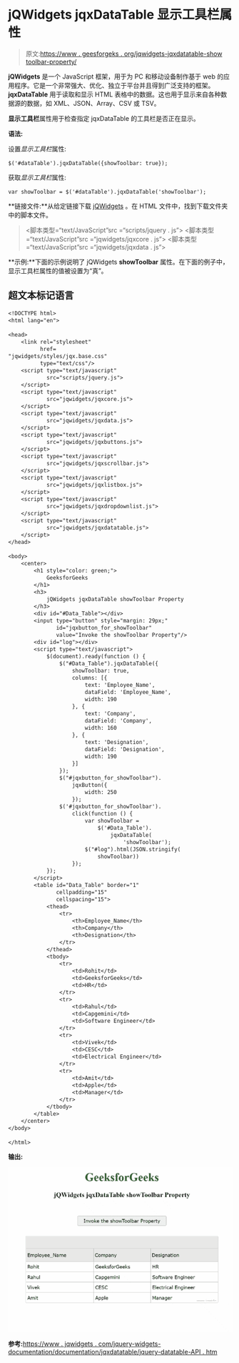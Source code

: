 # jQWidgets jqxDataTable 显示工具栏属性

> 原文:[https://www . geesforgeks . org/jqwidgets-jqxdatatable-show toolbar-property/](https://www.geeksforgeeks.org/jqwidgets-jqxdatatable-showtoolbar-property/)

**jQWidgets** 是一个 JavaScript 框架，用于为 PC 和移动设备制作基于 web 的应用程序。它是一个非常强大、优化、独立于平台并且得到广泛支持的框架。 **jqxDataTable** 用于读取和显示 HTML 表格中的数据。这也用于显示来自各种数据源的数据，如 XML、JSON、Array、CSV 或 TSV。

**显示工具栏**属性用于检查指定 jqxDataTable 的工具栏是否正在显示。

**语法:**

设置*显示工具栏*属性:

```
$('#dataTable').jqxDataTable({showToolbar: true});  
```

获取*显示工具栏*属性:

```
var showToolbar = $('#dataTable').jqxDataTable('showToolbar'); 
```

**链接文件:**从给定链接下载 [jQWidgets](https://www.jqwidgets.com/download/) 。在 HTML 文件中，找到下载文件夹中的脚本文件。

> <link rel="”stylesheet”" href="”jqwidgets/styles/jqx.base.css”" type="”text/css”">
> <脚本类型=“text/JavaScript”src =“scripts/jquery . js”></script>
> <脚本类型=“text/JavaScript”src =“jqwidgets/jqxcore . js”></script>
> <脚本类型=“text/JavaScript”src =“jqwidgets/jqxdata . js”>

**示例:**下面的示例说明了 jQWidgets **showToolbar** 属性。在下面的例子中，显示工具栏属性的值被设置为“真”。

## 超文本标记语言

```
<!DOCTYPE html>
<html lang="en">

<head>
    <link rel="stylesheet"
          href=
"jqwidgets/styles/jqx.base.css" 
          type="text/css"/>
    <script type="text/javascript" 
            src="scripts/jquery.js">
    </script>
    <script type="text/javascript" 
            src="jqwidgets/jqxcore.js">
    </script>
    <script type="text/javascript" 
            src="jqwidgets/jqxdata.js">
    </script>
    <script type="text/javascript" 
            src="jqwidgets/jqxbuttons.js">
    </script>
    <script type="text/javascript" 
            src="jqwidgets/jqxscrollbar.js">
    </script>
    <script type="text/javascript" 
            src="jqwidgets/jqxlistbox.js">
    </script>
    <script type="text/javascript" 
            src="jqwidgets/jqxdropdownlist.js">
    </script>
    <script type="text/javascript" 
            src="jqwidgets/jqxdatatable.js">
    </script>
</head>

<body>
    <center>
        <h1 style="color: green;">
            GeeksforGeeks
        </h1>
        <h3>
            jQWidgets jqxDataTable showToolbar Property
        </h3>
        <div id="#Data_Table"></div>
        <input type="button" style="margin: 29px;" 
               id="jqxbutton_for_showToolbar"
               value="Invoke the showToolbar Property"/>
        <div id="log"></div>
        <script type="text/javascript">
            $(document).ready(function () {
                $("#Data_Table").jqxDataTable({
                    showToolbar: true,
                    columns: [{
                        text: 'Employee_Name',
                        dataField: 'Employee_Name',
                        width: 190
                    }, {
                        text: 'Company',
                        dataField: 'Company',
                        width: 160
                    }, {
                        text: 'Designation',
                        dataField: 'Designation',
                        width: 190
                    }]
                });
                $("#jqxbutton_for_showToolbar").
                    jqxButton({
                        width: 250
                    });
                $('#jqxbutton_for_showToolbar').
                    click(function () {
                        var showToolbar =
                            $('#Data_Table').
                                jqxDataTable(
                                    'showToolbar');
                        $("#log").html(JSON.stringify(
                            showToolbar))
                    });
            });
        </script>
        <table id="Data_Table" border="1" 
               cellpadding="15" 
               cellspacing="15">
            <thead>
                <tr>
                    <th>Employee_Name</th>
                    <th>Company</th>
                    <th>Designation</th>
                </tr>
            </thead>
            <tbody>
                <tr>
                    <td>Rohit</td>
                    <td>GeeksforGeeks</td>
                    <td>HR</td>
                </tr>
                <tr>
                    <td>Rahul</td>
                    <td>Capgemini</td>
                    <td>Software Engineer</td>
                </tr>
                <tr>
                    <td>Vivek</td>
                    <td>CESC</td>
                    <td>Electrical Engineer</td>
                </tr>
                <tr>
                    <td>Amit</td>
                    <td>Apple</td>
                    <td>Manager</td>
                </tr>
            </tbody>
        </table>
    </center>
</body>

</html>
```

**输出:**

![](img/441b679251907053da709d2eaea604f6.png)

**参考:**[https://www . jqwidgets . com/jquery-widgets-documentation/documentation/jqxdatatable/jquery-datatable-API . htm](https://www.jqwidgets.com/jquery-widgets-documentation/documentation/jqxdatatable/jquery-datatable-api.htm)